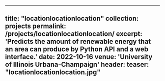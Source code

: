 <!-- ---
title: "locationlocationlocation"
excerpt: "Predicts the amount of renewable energy that an area can produce by Python API and a web interface<br/><img src='/images/locationlocationlocation.jpg'>"
collection: projects
---

This is an item in your portfolio. It can be have images or nice text. If you name the file .md, it will be parsed as markdown. If you name the file .html, it will be parsed as HTML.  -->



---
title: "locationlocationlocation"
collection: projects
permalink: /projects/locationlocationlocation/
excerpt: 'Predicts the amount of renewable energy that an area can produce by Python API and a web interface.'
date: 2022-10-16
venue: 'University of Illinois Urbana-Champaign'
header:
  teaser: "locationlocationlocation.jpg"
---
